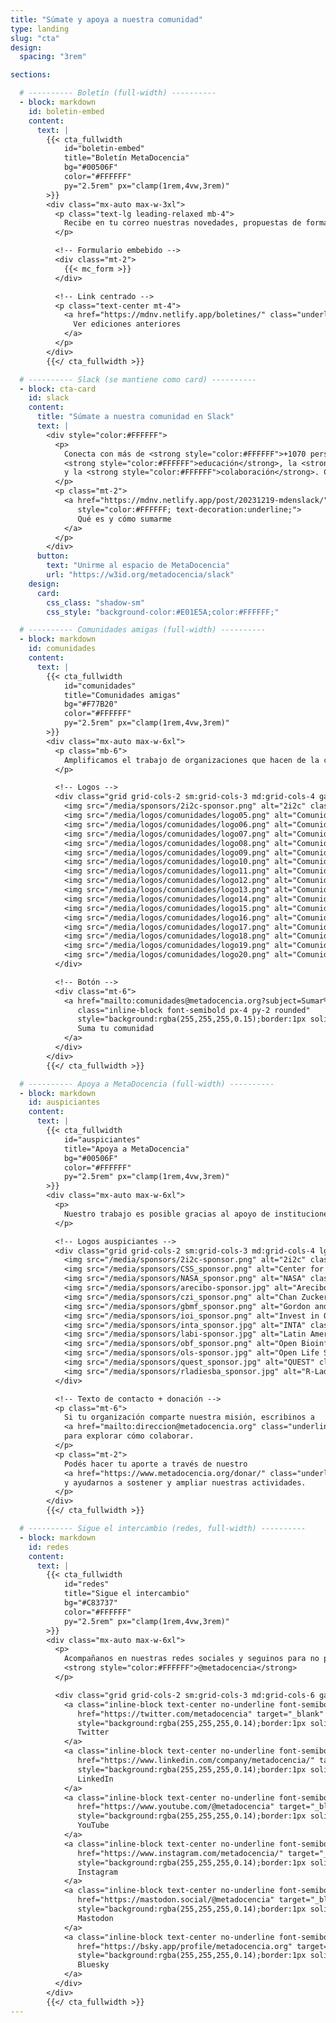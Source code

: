 ```yaml
---
title: "Súmate y apoya a nuestra comunidad"
type: landing
slug: "cta"
design:
  spacing: "3rem"

sections:

  # ---------- Boletín (full-width) ----------
  - block: markdown
    id: boletin-embed
    content:
      text: |
        {{< cta_fullwidth
            id="boletin-embed"
            title="Boletín MetaDocencia"
            bg="#00506F"
            color="#FFFFFF"
            py="2.5rem" px="clamp(1rem,4vw,3rem)"
        >}}
        <div class="mx-auto max-w-3xl">
          <p class="text-lg leading-relaxed mb-4">
            Recibe en tu correo nuestras novedades, propuestas de formación, oportunidades y eventos de interés.
          </p>

          <!-- Formulario embebido -->
          <div class="mt-2">
            {{< mc_form >}}
          </div>

          <!-- Link centrado -->
          <p class="text-center mt-4">
            <a href="https://mdnv.netlify.app/boletines/" class="underline font-semibold" style="color:#FFFFFF">
              Ver ediciones anteriores
            </a>
          </p>
        </div>
        {{</ cta_fullwidth >}}

  # ---------- Slack (se mantiene como card) ----------
  - block: cta-card
    id: slack
    content:
      title: "Súmate a nuestra comunidad en Slack"
      text: |
        <div style="color:#FFFFFF">
          <p>
            Conecta con más de <strong style="color:#FFFFFF">+1070 personas</strong> que comparten interés por la
            <strong style="color:#FFFFFF">educación</strong>, la <strong style="color:#FFFFFF">ciencia abierta</strong>
            y la <strong style="color:#FFFFFF">colaboración</strong>. Comparte experiencias, aprende de otros y participa de conversaciones que inspiran nuevas ideas.
          </p>
          <p class="mt-2">
            <a href="https://mdnv.netlify.app/post/20231219-mdenslack/"
               style="color:#FFFFFF; text-decoration:underline;">
               Qué es y cómo sumarme
            </a>
          </p>
        </div>
      button:
        text: "Unirme al espacio de MetaDocencia"
        url: "https://w3id.org/metadocencia/slack"
    design:
      card:
        css_class: "shadow-sm"
        css_style: "background-color:#E01E5A;color:#FFFFFF;"

  # ---------- Comunidades amigas (full-width) ----------
  - block: markdown
    id: comunidades
    content:
      text: |
        {{< cta_fullwidth
            id="comunidades"
            title="Comunidades amigas"
            bg="#F77B20"
            color="#FFFFFF"
            py="2.5rem" px="clamp(1rem,4vw,3rem)"
        >}}
        <div class="mx-auto max-w-6xl">
          <p class="mb-6">
            Amplificamos el trabajo de organizaciones que hacen de la ciencia abierta un esfuerzo global, colectivo y comunitario.
          </p>

          <!-- Logos -->
          <div class="grid grid-cols-2 sm:grid-cols-3 md:grid-cols-4 gap-6 items-center">
            <img src="/media/sponsors/2i2c-sponsor.png" alt="2i2c" class="max-h-10 w-auto opacity-95" loading="lazy">
            <img src="/media/logos/comunidades/logo05.png" alt="Comunidad 5" class="max-h-10 w-auto opacity-95" loading="lazy">
            <img src="/media/logos/comunidades/logo06.png" alt="Comunidad 6" class="max-h-10 w-auto opacity-95" loading="lazy">
            <img src="/media/logos/comunidades/logo07.png" alt="Comunidad 7" class="max-h-10 w-auto opacity-95" loading="lazy">
            <img src="/media/logos/comunidades/logo08.png" alt="Comunidad 8" class="max-h-10 w-auto opacity-95" loading="lazy">
            <img src="/media/logos/comunidades/logo09.png" alt="Comunidad 9" class="max-h-10 w-auto opacity-95" loading="lazy">
            <img src="/media/logos/comunidades/logo10.png" alt="Comunidad 10" class="max-h-10 w-auto opacity-95" loading="lazy">
            <img src="/media/logos/comunidades/logo11.png" alt="Comunidad 11" class="max-h-10 w-auto opacity-95" loading="lazy">
            <img src="/media/logos/comunidades/logo12.png" alt="Comunidad 12" class="max-h-10 w-auto opacity-95" loading="lazy">
            <img src="/media/logos/comunidades/logo13.png" alt="Comunidad 13" class="max-h-10 w-auto opacity-95" loading="lazy">
            <img src="/media/logos/comunidades/logo14.png" alt="Comunidad 14" class="max-h-10 w-auto opacity-95" loading="lazy">
            <img src="/media/logos/comunidades/logo15.png" alt="Comunidad 15" class="max-h-10 w-auto opacity-95" loading="lazy">
            <img src="/media/logos/comunidades/logo16.png" alt="Comunidad 16" class="max-h-10 w-auto opacity-95" loading="lazy">
            <img src="/media/logos/comunidades/logo17.png" alt="Comunidad 17" class="max-h-10 w-auto opacity-95" loading="lazy">
            <img src="/media/logos/comunidades/logo18.png" alt="Comunidad 18" class="max-h-10 w-auto opacity-95" loading="lazy">
            <img src="/media/logos/comunidades/logo19.png" alt="Comunidad 19" class="max-h-10 w-auto opacity-95" loading="lazy">
            <img src="/media/logos/comunidades/logo20.png" alt="Comunidad 20" class="max-h-10 w-auto opacity-95" loading="lazy">
          </div>

          <!-- Botón -->
          <div class="mt-6">
            <a href="mailto:comunidades@metadocencia.org?subject=Sumar%20mi%20comunidad"
               class="inline-block font-semibold px-4 py-2 rounded"
               style="background:rgba(255,255,255,0.15);border:1px solid rgba(255,255,255,0.35);color:#FFFFFF;text-decoration:none;">
               Suma tu comunidad
            </a>
          </div>
        </div>
        {{</ cta_fullwidth >}}

  # ---------- Apoya a MetaDocencia (full-width) ----------
  - block: markdown
    id: auspiciantes
    content:
      text: |
        {{< cta_fullwidth
            id="auspiciantes"
            title="Apoya a MetaDocencia"
            bg="#00506F"
            color="#FFFFFF"
            py="2.5rem" px="clamp(1rem,4vw,3rem)"
        >}}
        <div class="mx-auto max-w-6xl">
          <p>
            Nuestro trabajo es posible gracias al apoyo de instituciones y organizaciones que comparten nuestra misión.
          </p>

          <!-- Logos auspiciantes -->
          <div class="grid grid-cols-2 sm:grid-cols-3 md:grid-cols-4 lg:grid-cols-6 gap-6 items-center mt-4">
            <img src="/media/sponsors/2i2c-sponsor.png" alt="2i2c" class="max-h-10 w-auto opacity-95" loading="lazy">
            <img src="/media/sponsors/CSS_sponsor.png" alt="Center for Scientific Software" class="max-h-10 w-auto opacity-95" loading="lazy">
            <img src="/media/sponsors/NASA_sponsor.png" alt="NASA" class="max-h-10 w-auto opacity-95" loading="lazy">
            <img src="/media/sponsors/arecibo-sponsor.jpg" alt="Arecibo" class="max-h-10 w-auto opacity-95" loading="lazy">
            <img src="/media/sponsors/czi_sponsor.png" alt="Chan Zuckerberg Initiative" class="max-h-10 w-auto opacity-95" loading="lazy">
            <img src="/media/sponsors/gbmf_sponsor.png" alt="Gordon and Betty Moore Foundation" class="max-h-10 w-auto opacity-95" loading="lazy">
            <img src="/media/sponsors/ioi_sponsor.png" alt="Invest in Open Infrastructure" class="max-h-10 w-auto opacity-95" loading="lazy">
            <img src="/media/sponsors/inta_sponsor.jpg" alt="INTA" class="max-h-10 w-auto opacity-95" loading="lazy">
            <img src="/media/sponsors/labi-sponsor.jpg" alt="Latin American Bioimaging" class="max-h-10 w-auto opacity-95" loading="lazy">
            <img src="/media/sponsors/obf_sponsor.png" alt="Open Bioinformatics Foundation" class="max-h-10 w-auto opacity-95" loading="lazy">
            <img src="/media/sponsors/ols-sponsor.jpg" alt="Open Life Science" class="max-h-10 w-auto opacity-95" loading="lazy">
            <img src="/media/sponsors/quest_sponsor.jpg" alt="QUEST" class="max-h-10 w-auto opacity-95" loading="lazy">
            <img src="/media/sponsors/rladiesba_sponsor.jpg" alt="R-Ladies Buenos Aires" class="max-h-10 w-auto opacity-95" loading="lazy">
          </div>

          <!-- Texto de contacto + donación -->
          <p class="mt-6">
            Si tu organización comparte nuestra misión, escribinos a
            <a href="mailto:direccion@metadocencia.org" class="underline font-semibold" style="color:#FFFFFF">direccion@metadocencia.org</a>
            para explorar cómo colaborar.
          </p>
          <p class="mt-2">
            Podés hacer tu aporte a través de nuestro
            <a href="https://www.metadocencia.org/donar/" class="underline font-semibold" style="color:#FFFFFF">formulario de donación</a>
            y ayudarnos a sostener y ampliar nuestras actividades.
          </p>
        </div>
        {{</ cta_fullwidth >}}

  # ---------- Sigue el intercambio (redes, full-width) ----------
  - block: markdown
    id: redes
    content:
      text: |
        {{< cta_fullwidth
            id="redes"
            title="Sigue el intercambio"
            bg="#C83737"
            color="#FFFFFF"
            py="2.5rem" px="clamp(1rem,4vw,3rem)"
        >}}
        <div class="mx-auto max-w-6xl">
          <p>
            Acompañanos en nuestras redes sociales y seguinos para no perderte novedades, debates y recursos:
            <strong style="color:#FFFFFF">@metadocencia</strong>
          </p>

          <div class="grid grid-cols-2 sm:grid-cols-3 md:grid-cols-6 gap-3 mt-3">
            <a class="inline-block text-center no-underline font-semibold px-3 py-2 rounded-full"
               href="https://twitter.com/metadocencia" target="_blank" rel="noopener"
               style="background:rgba(255,255,255,0.14);border:1px solid rgba(255,255,255,0.35);color:#FFFFFF;">
               Twitter
            </a>
            <a class="inline-block text-center no-underline font-semibold px-3 py-2 rounded-full"
               href="https://www.linkedin.com/company/metadocencia/" target="_blank" rel="noopener"
               style="background:rgba(255,255,255,0.14);border:1px solid rgba(255,255,255,0.35);color:#FFFFFF;">
               LinkedIn
            </a>
            <a class="inline-block text-center no-underline font-semibold px-3 py-2 rounded-full"
               href="https://www.youtube.com/@metadocencia" target="_blank" rel="noopener"
               style="background:rgba(255,255,255,0.14);border:1px solid rgba(255,255,255,0.35);color:#FFFFFF;">
               YouTube
            </a>
            <a class="inline-block text-center no-underline font-semibold px-3 py-2 rounded-full"
               href="https://www.instagram.com/metadocencia/" target="_blank" rel="noopener"
               style="background:rgba(255,255,255,0.14);border:1px solid rgba(255,255,255,0.35);color:#FFFFFF;">
               Instagram
            </a>
            <a class="inline-block text-center no-underline font-semibold px-3 py-2 rounded-full"
               href="https://mastodon.social/@metadocencia" target="_blank" rel="me noopener"
               style="background:rgba(255,255,255,0.14);border:1px solid rgba(255,255,255,0.35);color:#FFFFFF;">
               Mastodon
            </a>
            <a class="inline-block text-center no-underline font-semibold px-3 py-2 rounded-full"
               href="https://bsky.app/profile/metadocencia.org" target="_blank" rel="noopener"
               style="background:rgba(255,255,255,0.14);border:1px solid rgba(255,255,255,0.35);color:#FFFFFF;">
               Bluesky
            </a>
          </div>
        </div>
        {{</ cta_fullwidth >}}
---
```

